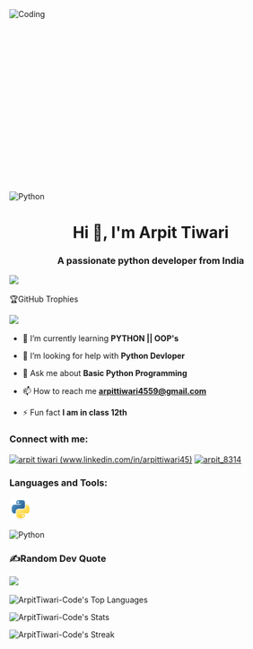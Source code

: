 <img align="right" alt="Coding" width="2000" height="325" src="https://media.tenor.com/rePDfDWO3XoAAAAd/hacking.gif">

![Python](https://img.shields.io/badge/python-3670A0?style=for-the-badge&logo=python&logoColor=ffdd54)

<h1 align="center">Hi 👋, I'm Arpit Tiwari</h1>
<h3 align="center">A passionate python developer from India</h3>

[![](https://visitcount.itsvg.in/api?id=ArpitTIwari-Code&icon=6&color=9)](https://visitcount.itsvg.in)




   
   🏆GitHub Trophies

   
![](https://github-trophies.vercel.app/?username=ArpitTIwari-Code&theme=radical&no-frame=false&no-bg=false&margin-w=4)


- 🌱 I’m currently learning **PYTHON || OOP's**

- 🤝 I’m looking for help with **Python Devloper**

- 💬 Ask me about **Basic Python Programming**

- 📫 How to reach me **arpittiwari4559@gmail.com**

- ⚡ Fun fact **I am in class 12th**

<h3 align="left">Connect with me:</h3>
<p align="left">
<a href="https://linkedin.com/in/arpit tiwari (www.linkedin.com/in/arpittiwari45)" target="blank"><img align="center" src="https://raw.githubusercontent.com/rahuldkjain/github-profile-readme-generator/master/src/images/icons/Social/linked-in-alt.svg" alt="arpit tiwari (www.linkedin.com/in/arpittiwari45)" height="30" width="40" /></a>
<a href="https://instagram.com/arpit_8314" target="blank"><img align="center" src="https://raw.githubusercontent.com/rahuldkjain/github-profile-readme-generator/master/src/images/icons/Social/instagram.svg" alt="arpit_8314" height="30" width="40" /></a>
</p>

<h3 align="left">Languages and Tools:</h3>
<p align="left"> <a href="https://www.python.org" target="_blank" rel="noreferrer"> <img src="https://raw.githubusercontent.com/devicons/devicon/master/icons/python/python-original.svg" alt="python" width="40" height="40"/> </a> </p>

![Python](https://img.shields.io/badge/python-3670A0?style=for-the-badge&logo=python&logoColor=ffdd54)


### ✍️Random Dev Quote

![](https://quotes-github-readme.vercel.app/api?type=horizontal&theme=merko)



![ArpitTiwari-Code's Top Languages](https://github-readme-stats.vercel.app/api/top-langs/?username=ArpitTiwari-Code&theme=chartreuse-dark&show_icons=true&hide_border=true&layout=compact)

![ArpitTiwari-Code's Stats](https://github-readme-stats.vercel.app/api?username=ArpitTiwari-Code&theme=chartreuse-dark&show_icons=true&hide_border=true&count_private=true)

![ArpitTiwari-Code's Streak](https://github-readme-streak-stats.herokuapp.com/?user=ArpitTiwari-Code&theme=chartreuse-dark&hide_border=true)

